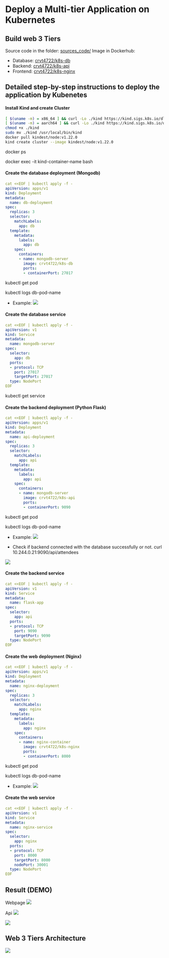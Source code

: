 # Deploy a Multi-tier Application on Kubernetes

## Build web 3 Tiers

Source code in the folder: [sources_code/](https://github.com/crvt4722/Viettel-Digital-Talent-2023/tree/kubenetes/5.Kubenetes/PhamVanToi/sources_code)
Image in Dockerhub:
- Database: [crvt4722/k8s-db](https://hub.docker.com/repository/docker/crvt4722/k8s-db/general)
- Backend: [crvt4722/k8s-api](https://hub.docker.com/repository/docker/crvt4722/k8s-api/general)
- Frontend: [crvt4722/k8s-nginx](https://hub.docker.com/repository/docker/crvt4722/k8s-nginx/general)

## Detailed step-by-step instructions to deploy the application by Kubenetes

#### Install Kind and create Cluster
```sh
[ $(uname -m) = x86_64 ] && curl -Lo ./kind https://kind.sigs.k8s.io/dl/v0.19.0/kind-linux-amd64
[ $(uname -m) = aarch64 ] && curl -Lo ./kind https://kind.sigs.k8s.io/dl/v0.19.0/kind-linux-arm64
chmod +x ./kind
sudo mv ./kind /usr/local/bin/kind
docker pull kindest/node:v1.22.0
kind create cluster --image kindest/node:v1.22.0
```

docker ps

docker exec -it kind-container-name bash

#### Create the database deployment (Mongodb)

```yaml
cat <<EOF | kubectl apply -f -
apiVersion: apps/v1
kind: Deployment
metadata:
  name: db-deployment
spec:
  replicas: 3
  selector:
    matchLabels:
      app: db
  template:
    metadata:
      labels:
        app: db
    spec:
      containers:
      - name: mongodb-server
        image: crvt4722/k8s-db
        ports:
        - containerPort: 27017
```
kubectl get pod

kubectl logs db-pod-name

- Example:
![](images/db-deployment.png)

#### Create the database service 

```yaml
cat <<EOF | kubectl apply -f -
apiVersion: v1
kind: Service
metadata:
  name: mongodb-server
spec:
  selector:
    app: db
  ports:
  - protocol: TCP
    port: 27017
    targetPort: 27017
  type: NodePort
EOF
```

kubectl get service 

#### Create the backend deployment (Python Flask)
```yaml
cat <<EOF | kubectl apply -f -
apiVersion: apps/v1
kind: Deployment
metadata:
  name: api-deployment
spec:
  replicas: 3
  selector:
    matchLabels:
      app: api
  template:
    metadata:
      labels:
        app: api
    spec:
      containers:
      - name: mongodb-server
        image: crvt4722/k8s-api
        ports:
        - containerPort: 9090
```

kubectl get pod

kubectl logs db-pod-name

- Example:
![](images/api-deployment.png)

- Check if backend connected with the database successfully or not.
curl 10.244.0.21:9090/api/attendees

![](images/api-internal.png)

#### Create the backend service
```yaml
cat <<EOF | kubectl apply -f -
apiVersion: v1
kind: Service
metadata:
  name: flask-app
spec:
  selector:
    app: api
  ports:
  - protocol: TCP
    port: 9090
    targetPort: 9090
  type: NodePort
EOF  
```

#### Create the web deployment (Nginx)
```yaml
cat <<EOF | kubectl apply -f -
apiVersion: apps/v1
kind: Deployment
metadata:
  name: nginx-deployment
spec:
  replicas: 3
  selector:
    matchLabels:
      app: nginx
  template:
    metadata:
      labels:
        app: nginx
    spec:
      containers:
      - name: nginx-container
        image: crvt4722/k8s-nginx
        ports:
        - containerPort: 8000
```

kubectl get pod

kubectl logs db-pod-name

- Example:
![](images/web-deployment.png)

#### Create the web service 
```yaml
cat <<EOF | kubectl apply -f -
apiVersion: v1
kind: Service
metadata:
  name: nginx-service
spec:
  selector:
    app: nginx
  ports:
  - protocol: TCP
    port: 8000
    targetPort: 8000
    nodePort: 30001
  type: NodePort
EOF
```

## Result (DEMO)
Webpage
![](images/web-demo.png)

Api
![](images/api-demo.png)


![](images/api-demo2.png)

## Web 3 Tiers Architecture
![](images/web-architecture.jpg)

